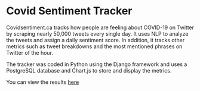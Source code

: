 # Covid Sentiment Tracker

Covidsentiment.ca tracks how people are feeling about COVID-19 on Twitter by scraping nearly 50,000 tweets every single day. It uses NLP to analyze the tweets and assign a daily sentiment score. In addition, it tracks other metrics such as tweet breakdowns and the most mentioned phrases on Twitter of the hour. 

The tracker was coded in Python using the Django framework and uses a PostgreSQL database and Chart.js to store and display the metrics. 

You can view the results [here](http://covid-sentiment.herokuapp.com/)
